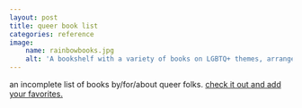 ```yaml
---
layout: post
title: queer book list
categories: reference
image:
    name: rainbowbooks.jpg
    alt: 'A bookshelf with a variety of books on LGBTQ+ themes, arranged roughly in rainbow order'
---
```


an incomplete list of books by/for/about queer folks. <a href="https://docs.google.com/document/d/1wqLtUeow59XHp7QfRhGcyufywEvSCh4ed8kYST4F0Yk/edit?usp=sharing" target="_blank">check it out and add your favorites.</a>
